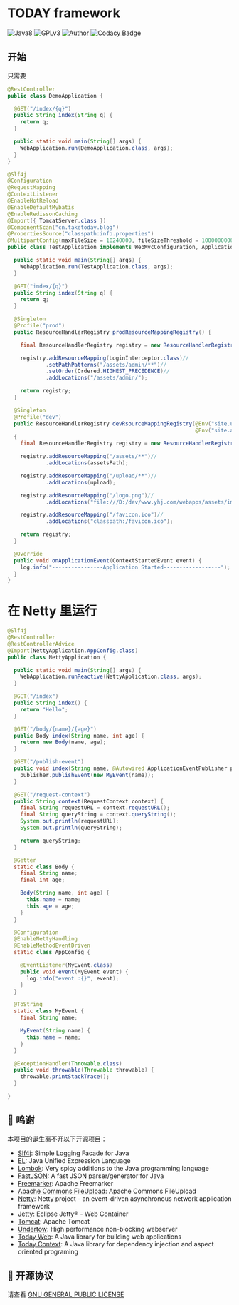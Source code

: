# TODAY framework
![Java8](https://img.shields.io/badge/JDK-8+-success.svg)
![GPLv3](https://img.shields.io/badge/License-GPLv3-blue.svg)
[![Author](https://img.shields.io/badge/Author-TODAY-blue.svg)](https://github.com/TAKETODAY)
[![Codacy Badge](https://api.codacy.com/project/badge/Grade/3fc111bcdf694f96bbf1a063058eea36)](https://app.codacy.com/app/TAKETODAY/today-framework?utm_source=github.com&utm_medium=referral&utm_content=TAKETODAY/today-framework&utm_campaign=Badge_Grade_Settings)


## 开始

只需要
```java
@RestController
public class DemoApplication {

  @GET("/index/{q}")
  public String index(String q) {
    return q;
  }

  public static void main(String[] args) {
    WebApplication.run(DemoApplication.class, args);
  }
}
```

```java
@Slf4j
@Configuration
@RequestMapping
@ContextListener
@EnableHotReload
@EnableDefaultMybatis
@EnableRedissonCaching
@Import({ TomcatServer.class })
@ComponentScan("cn.taketoday.blog")
@PropertiesSource("classpath:info.properties")
@MultipartConfig(maxFileSize = 10240000, fileSizeThreshold = 1000000000, maxRequestSize = 1024000000)
public class TestApplication implements WebMvcConfiguration, ApplicationListener<ContextStartedEvent> {

  public static void main(String[] args) {
    WebApplication.run(TestApplication.class, args);
  }

  @GET("index/{q}")
  public String index(String q) {
    return q;
  }

  @Singleton
  @Profile("prod")
  public ResourceHandlerRegistry prodResourceMappingRegistry() {

    final ResourceHandlerRegistry registry = new ResourceHandlerRegistry();

    registry.addResourceMapping(LoginInterceptor.class)//
            .setPathPatterns("/assets/admin/**")//
            .setOrder(Ordered.HIGHEST_PRECEDENCE)//
            .addLocations("/assets/admin/");

    return registry;
  }

  @Singleton
  @Profile("dev")
  public ResourceHandlerRegistry devRsourceMappingRegistry(@Env("site.uploadPath") String upload,
                                                           @Env("site.assetsPath") String assetsPath) //
  {
    final ResourceHandlerRegistry registry = new ResourceHandlerRegistry();

    registry.addResourceMapping("/assets/**")//
            .addLocations(assetsPath);

    registry.addResourceMapping("/upload/**")//
            .addLocations(upload);

    registry.addResourceMapping("/logo.png")//
            .addLocations("file:///D:/dev/www.yhj.com/webapps/assets/images/logo.png");

    registry.addResourceMapping("/favicon.ico")//
            .addLocations("classpath:/favicon.ico");

    return registry;
  }

  @Override
  public void onApplicationEvent(ContextStartedEvent event) {
    log.info("----------------Application Started------------------");
  }
}
```
# 在 Netty 里运行

```java
@Slf4j
@RestController
@RestControllerAdvice
@Import(NettyApplication.AppConfig.class)
public class NettyApplication {

  public static void main(String[] args) {
    WebApplication.runReactive(NettyApplication.class, args);
  }

  @GET("/index")
  public String index() {
    return "Hello";
  }

  @GET("/body/{name}/{age}")
  public Body index(String name, int age) {
    return new Body(name, age);
  }

  @GET("/publish-event")
  public void index(String name, @Autowired ApplicationEventPublisher publisher) {
    publisher.publishEvent(new MyEvent(name));
  }

  @GET("/request-context")
  public String context(RequestContext context) {
    final String requestURL = context.requestURL();
    final String queryString = context.queryString();
    System.out.println(requestURL);
    System.out.println(queryString);

    return queryString;
  }

  @Getter
  static class Body {
    final String name;
    final int age;

    Body(String name, int age) {
      this.name = name;
      this.age = age;
    }
  }

  @Configuration
  @EnableNettyHandling
  @EnableMethodEventDriven
  static class AppConfig {

    @EventListener(MyEvent.class)
    public void event(MyEvent event) {
      log.info("event :{}", event);
    }
  }

  @ToString
  static class MyEvent {
    final String name;

    MyEvent(String name) {
      this.name = name;
    }
  }

  @ExceptionHandler(Throwable.class)
  public void throwable(Throwable throwable) {
    throwable.printStackTrace();
  }

}

```

## 🙏 鸣谢
本项目的诞生离不开以下开源项目：
* [Slf4j](https://github.com/qos-ch/slf4j): Simple Logging Facade for Java
* [EL](https://github.com/TAKETODAY/today-expression): Java Unified Expression Language
* [Lombok](https://github.com/rzwitserloot/lombok): Very spicy additions to the Java programming language
* [FastJSON](https://github.com/alibaba/fastjson): A fast JSON parser/generator for Java
* [Freemarker](https://github.com/apache/freemarker): Apache Freemarker
* [Apache Commons FileUpload](https://github.com/apache/commons-fileupload): Apache Commons FileUpload
* [Netty](https://github.com/netty/netty): Netty project - an event-driven asynchronous network application framework
* [Jetty](https://github.com/eclipse/jetty.project): Eclipse Jetty® - Web Container 
* [Tomcat](https://github.com/apache/tomcat): Apache Tomcat
* [Undertow](https://github.com/undertow-io/undertow): High performance non-blocking webserver
* [Today Web](https://github.com/TAKETODAY/today-web): A Java library for building web applications
* [Today Context](https://github.com/TAKETODAY/today-context): A Java library for dependency injection and aspect oriented programing



## 📄 开源协议
请查看 [GNU GENERAL PUBLIC LICENSE](https://github.com/TAKETODAY/today-framework/blob/master/LICENSE)


